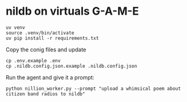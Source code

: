 # nildb on virtuals G-A-M-E

```shell
uv venv
source .venv/bin/activate
uv pip install -r requirements.txt
```
Copy the conig files and update
```shell
cp .env.example .env
cp .nildb.config.json.example .nildb.config.json
```

Run the agent and give it a prompt:
```shell
python nillion_worker.py --prompt "upload a whimsical poem about citizen band radios to nildb"
```

